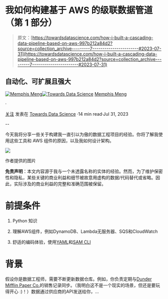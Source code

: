 # 我如何构建基于 AWS 的级联数据管道（第 1 部分）

> 原文：[https://towardsdatascience.com/how-i-built-a-cascading-data-pipeline-based-on-aws-997b212a84d2?source=collection_archive---------7-----------------------#2023-07-31](https://towardsdatascience.com/how-i-built-a-cascading-data-pipeline-based-on-aws-997b212a84d2?source=collection_archive---------7-----------------------#2023-07-31)

## 自动化、可扩展且强大

[](https://anzhemeng.medium.com/?source=post_page-----997b212a84d2--------------------------------)[![Memphis Meng](../Images/5a2b214eb5d5ab884b18224c471662c0.png)](https://anzhemeng.medium.com/?source=post_page-----997b212a84d2--------------------------------)[](https://towardsdatascience.com/?source=post_page-----997b212a84d2--------------------------------)[![Towards Data Science](../Images/a6ff2676ffcc0c7aad8aaf1d79379785.png)](https://towardsdatascience.com/?source=post_page-----997b212a84d2--------------------------------) [Memphis Meng](https://anzhemeng.medium.com/?source=post_page-----997b212a84d2--------------------------------)

·

[关注](https://medium.com/m/signin?actionUrl=https%3A%2F%2Fmedium.com%2F_%2Fsubscribe%2Fuser%2F85370dce2b14&operation=register&redirect=https%3A%2F%2Ftowardsdatascience.com%2Fhow-i-built-a-cascading-data-pipeline-based-on-aws-997b212a84d2&user=Memphis+Meng&userId=85370dce2b14&source=post_page-85370dce2b14----997b212a84d2---------------------post_header-----------) 发表在 [Towards Data Science](https://towardsdatascience.com/?source=post_page-----997b212a84d2--------------------------------) ·14 min read·Jul 31, 2023 [](https://medium.com/m/signin?actionUrl=https%3A%2F%2Fmedium.com%2F_%2Fvote%2Ftowards-data-science%2F997b212a84d2&operation=register&redirect=https%3A%2F%2Ftowardsdatascience.com%2Fhow-i-built-a-cascading-data-pipeline-based-on-aws-997b212a84d2&user=Memphis+Meng&userId=85370dce2b14&source=-----997b212a84d2---------------------clap_footer-----------)

--

[](https://medium.com/m/signin?actionUrl=https%3A%2F%2Fmedium.com%2F_%2Fbookmark%2Fp%2F997b212a84d2&operation=register&redirect=https%3A%2F%2Ftowardsdatascience.com%2Fhow-i-built-a-cascading-data-pipeline-based-on-aws-997b212a84d2&source=-----997b212a84d2---------------------bookmark_footer-----------)

今天我将分享一些关于构建我一直引以为傲的数据工程项目的经验。你将了解我使用这些工具和 AWS 组件的原因，以及我如何设计架构。

![](../Images/4f95b8b2918bb62a2337706df55ff6e3.png)

作者提供的图片

**免责声明**：本文内容源于我与一个未透露名称的实体的经验。然而，为了维护保密性和隐私，某些关键的商业利益和细节被故意用虚构的数据/代码替代或省略。因此，实际涉及的商业利益的完整和准确范围被保留。

# 前提条件

1.  Python 知识

1.  理解AWS组件，例如DynamoDB、Lambda无服务器、SQS和CloudWatch

1.  舒适的编码体验，使用[YAML](https://en.wikipedia.org/wiki/YAML)和[SAM CLI](https://docs.aws.amazon.com/serverless-application-model/latest/developerguide/install-sam-cli.html)

# 背景

假设你是数据工程师，需要不断更新数据仓库。例如，你负责定期与[Dunder Mifflin Paper Co.](https://dundermifflinpaper.com)的销售记录同步。（我明白这不是一个现实的场景，但还是要玩得开心 :)！）数据通过供应商的API发送给你，…
